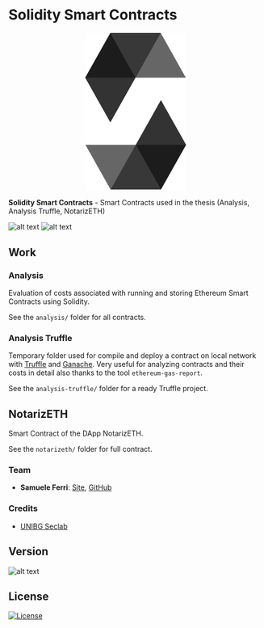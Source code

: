 # Solidity Smart Contracts

<p align="center">
<img src="https://github.com/samuelexferri/masterthesis/blob/master/images/solidity.png" width="200">
</p>

**Solidity Smart Contracts** - Smart Contracts used in the thesis (Analysis, Analysis Truffle, NotarizETH)

![alt text](https://img.shields.io/badge/Language-Italian-infomrmational?style=for-the-badge)
![alt text](https://img.shields.io/badge/Language-English-infomrmational?style=for-the-badge)

## Work

### Analysis

Evaluation of costs associated with running and storing Ethereum Smart Contracts using Solidity.

See the `analysis/` folder for all contracts.

### Analysis Truffle

Temporary folder used for compile and deploy a contract on local network with [Truffle](https://www.trufflesuite.com/) and [Ganache](https://www.trufflesuite.com/ganache).
Very useful for analyzing contracts and their costs in detail also thanks to the tool `ethereum-gas-report`.

See the `analysis-truffle/` folder for a ready Truffle project.

## NotarizETH

Smart Contract of the DApp NotarizETH.

See the `notarizeth/` folder for full contract.

### Team

-   **Samuele Ferri**: [Site](https://samuelexferri.com), [GitHub](https://github.com/samuelexferri)

### Credits

-   [UNIBG Seclab](https://seclab.unibg.it/)

## Version

![alt text](https://img.shields.io/badge/Version-1.0.0-blue.svg?style=for-the-badge)

## License

[![License](https://img.shields.io/badge/License-MIT_License-blue.svg?style=for-the-badge)](https://badges.mit-license.org)
